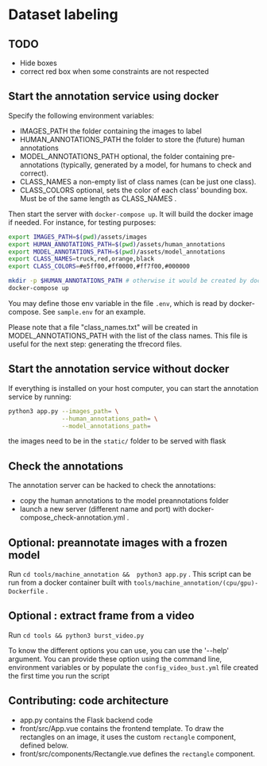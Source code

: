 # Dataset labeling

## TODO
-  Hide boxes
- correct red box when some constraints are not respected 

## Start the annotation service using docker

Specify the following environment variables:
- IMAGES_PATH the folder containing the images to label
- HUMAN_ANNOTATIONS_PATH the folder to store the (future) human annotations
- MODEL_ANNOTATIONS_PATH optional, the folder containing pre-annotations (typically, generated by a model, for humans to check and correct).
- CLASS_NAMES a non-empty list of class names (can be just one class).
- CLASS_COLORS optional, sets the color of each class' bounding box. Must be of the same length as CLASS_NAMES .

Then start the server with `docker-compose up`. It will build the docker image if needed. For instance, for testing purposes:
```bash
export IMAGES_PATH=$(pwd)/assets/images
export HUMAN_ANNOTATIONS_PATH=$(pwd)/assets/human_annotations
export MODEL_ANNOTATIONS_PATH=$(pwd)/assets/model_annotations
export CLASS_NAMES=truck,red,orange,black
export CLASS_COLORS=#e5ff00,#ff0000,#ff7f00,#000000

mkdir -p $HUMAN_ANNOTATIONS_PATH # otherwise it would be created by docker/root and be unwritable
docker-compose up
```

You may define those env variable in the file `.env`, which is read by docker-compose. See `sample.env` for an example.

Please note that a file "class_names.txt" will be created in MODEL_ANNOTATIONS_PATH with the list of the class names. This file is useful for the next step: generating the tfrecord files.

## Start the annotation service without docker
If everything is installed on your host computer, you can start the annotation service by running:

```bash
python3 app.py --images_path= \
               --human_annotations_path= \
               --model_annotations_path=
```

the images need to be in the `static/` folder to be served with flask

## Check the annotations
The annotation server can be hacked to check the annotations:
- copy the human annotations to the model preannotations folder
- launch a new server (different name and port) with docker-compose_check-annotation.yml .


## Optional: preannotate images with a frozen model
Run `cd tools/machine_annotation &&  python3 app.py` . This script can be run from a docker container built with `tools/machine_annotation/(cpu/gpu)-Dockerfile` .

## Optional : extract frame from a video
Run `cd tools && python3 burst_video.py`

To know the different options you can use, you can use the '--help' argument. You can provide these option using the command line, environment variables or by populate the `config_video_bust.yml` file created the first time you run the script

## Contributing: code architecture
- app.py contains the Flask backend code
- front/src/App.vue contains the frontend template. To draw the rectangles on an image, it uses the custom `rectangle` component, defined below.
- front/src/components/Rectangle.vue defines the `rectangle` component.
